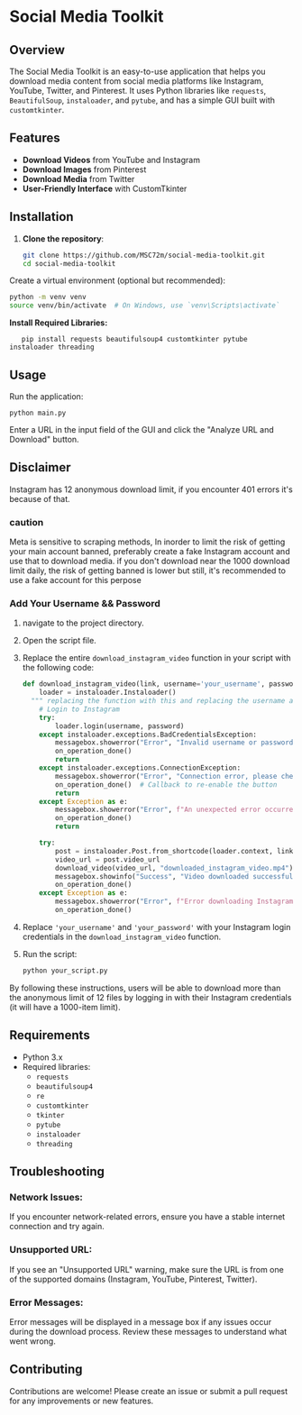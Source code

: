 # Social Media Toolkit

## Overview

The Social Media Toolkit is an easy-to-use application that helps you download media content from social media platforms like Instagram, YouTube, Twitter, and Pinterest. It uses Python libraries like `requests`, `BeautifulSoup`, `instaloader`, and `pytube`, and has a simple GUI built with `customtkinter`.

## Features

- **Download Videos** from YouTube and Instagram
- **Download Images** from Pinterest
- **Download Media** from Twitter
- **User-Friendly Interface** with CustomTkinter

## Installation

1. **Clone the repository**:
   ```sh
   git clone https://github.com/MSC72m/social-media-toolkit.git
   cd social-media-toolkit
   ```
Create a virtual environment (optional but recommended):

```sh
python -m venv venv
source venv/bin/activate  # On Windows, use `venv\Scripts\activate`
```
**Install Required Libraries:**
```
   pip install requests beautifulsoup4 customtkinter pytube instaloader threading
```
## Usage
Run the application:
```
python main.py
```
Enter a URL in the input field of the GUI and click the "Analyze URL and Download" button.


## Disclaimer
 Instagram has 12 anonymous download limit, if you encounter 401 errors it's because of that.
 ### caution
   Meta is sensitive to scraping methods, In inorder to limit the risk of getting your main account banned, preferably create a fake Instagram account and use that to download media. if you don't download near the 1000 download limit daily, the risk of getting banned is lower but still, it's recommended to use a fake account for this perpose
### Add Your Username && Password

1. navigate to the project directory.
2. Open the script file.
3. Replace the entire `download_instagram_video` function in your script with the following code:

    ```python
    def download_instagram_video(link, username='your_username', password='your_password'):
        loader = instaloader.Instaloader()
      """ replacing the function with this and replacing the username and password you won't have 401 error and 12 item rate limit will be lifted to 1000 """
        # Login to Instagram
        try:
            loader.login(username, password)
        except instaloader.exceptions.BadCredentialsException:
            messagebox.showerror("Error", "Invalid username or password.")
            on_operation_done() 
            return
        except instaloader.exceptions.ConnectionException:
            messagebox.showerror("Error", "Connection error, please check your internet connection.")
            on_operation_done()  # Callback to re-enable the button
            return
        except Exception as e:
            messagebox.showerror("Error", f"An unexpected error occurred: {e}")
            on_operation_done()  
            return

        try:
            post = instaloader.Post.from_shortcode(loader.context, link.split('/')[-2])
            video_url = post.video_url
            download_video(video_url, "downloaded_instagram_video.mp4")
            messagebox.showinfo("Success", "Video downloaded successfully.")
            on_operation_done() 
        except Exception as e:
            messagebox.showerror("Error", f"Error downloading Instagram video: {e}")
            on_operation_done() 
    ```

4. Replace `'your_username'` and `'your_password'` with your Instagram login credentials in the `download_instagram_video` function.
5. Run the script:
    ```bash
    python your_script.py
    ```

By following these instructions, users will be able to download more than the anonymous limit of 12 files by logging in with their Instagram credentials (it will have a 1000-item limit).

## Requirements

- Python 3.x
- Required libraries:
  - `requests`
  - `beautifulsoup4`
  - `re`
  - `customtkinter`
  - `tkinter`
  - `pytube`
  - `instaloader`
  - `threading`

## Troubleshooting

### Network Issues:
If you encounter network-related errors, ensure you have a stable internet connection and try again.

### Unsupported URL:
If you see an "Unsupported URL" warning, make sure the URL is from one of the supported domains (Instagram, YouTube, Pinterest, Twitter).

### Error Messages:
Error messages will be displayed in a message box if any issues occur during the download process. Review these messages to understand what went wrong.

## Contributing
Contributions are welcome! Please create an issue or submit a pull request for any improvements or new features.

